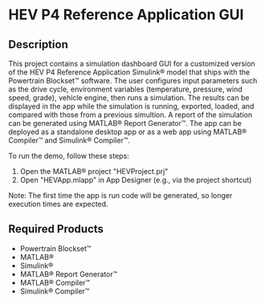 # HEV P4 Reference Application GUI

## Description
This project contains a simulation dashboard GUI for a customized version of the HEV P4 Reference Application Simulink® model that ships with the Powertrain Blockset™ software. The user configures input parameters such as the drive cycle, environment variables (temperature, pressure, wind speed, grade), vehicle engine, then runs a simulation. The results can be displayed in the app while the simulation is running, exported, loaded, and compared with those from a previous simultion. A report of the simulation can be generated using MATLAB® Report Generator™. The app can be deployed as a standalone desktop app or as a web app using MATLAB® Compiler™ and Simulink® Compiler™.

To run the demo, follow these steps:
1. Open the MATLAB® project "HEVProject.prj"
2. Open "HEVApp.mlapp" in App Designer (e.g., via the project shortcut)

Note: The first time the app is run code will be generated, so longer execution times are expected.

## Required Products
* Powertrain Blockset™
* MATLAB®
* Simulink®
* MATLAB® Report Generator™
* MATLAB® Compiler™
* Simulink® Compiler™
